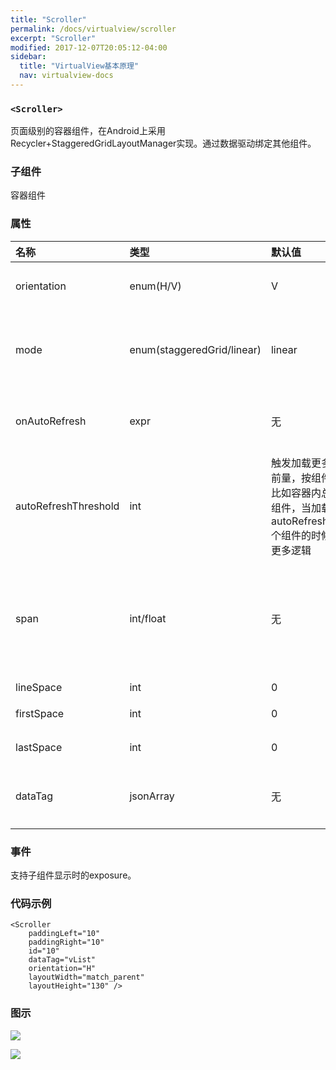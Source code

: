 ```yaml
---
title: "Scroller"
permalink: /docs/virtualview/scroller
excerpt: "Scroller"
modified: 2017-12-07T20:05:12-04:00
sidebar:
  title: "VirtualView基本原理"
  nav: virtualview-docs
---
```


### `<Scroller>`

页面级别的容器组件，在Android上采用Recycler+StaggeredGridLayoutManager实现。通过数据驱动绑定其他组件。

### 子组件
容器组件

### 属性

| 名称 | 类型 | 默认值 | 描述 |
| :--- | :--- | :--- | :--- |
| orientation | enum(H/V) | V | 滚动方向，H：水平滚动，V：垂直滚动 |
| mode | enum(staggeredGrid/linear) | linear | 容器内组件布局，staggeredGrid：瀑布流，linear：线性布局 |
| onAutoRefresh | expr | 无 | 表达式，页面滚动到尾部时触发的加载更多的逻辑 |
| autoRefreshThreshold | int | 触发加载更多数据的提前量，按组件位置算，比如容器内总共有50个组件，当加载到第50-autoRefreshThreshold 个组件的时候触发加载更多逻辑 |  |
| span | int/float | 无 | 瀑布流模式下组件间距，当orientation = V时，是水平方向的间距；当orientatin = H时，是垂直方向的间距 |
| lineSpace | int | 0 | 暂时未使用 |
| firstSpace | int | 0 | 第一个组件前的间距 |
| lastSpace | int | 0 | 最后一个组件后间距 |
| dataTag | jsonArray | 无 | 容器内组件数据，描述内部子组件的类型与数据 |


### 事件

支持子组件显示时的exposure。

### 代码示例

```
<Scroller
    paddingLeft="10"
    paddingRight="10"
    id="10"
    dataTag="vList"
    orientation="H"
    layoutWidth="match_parent"
    layoutHeight="130" />
```

### 图示

![](https://gw.alicdn.com/tfs/TB1zRvrfiqAXuNjy1XdXXaYcVXa-272-480.gif)

![](https://gw.alicdn.com/tfs/TB1zBvrfiqAXuNjy1XdXXaYcVXa-272-480.gif)